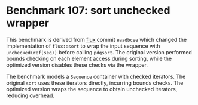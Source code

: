 # Benchmark 107: sort unchecked wrapper

This benchmark is derived from [flux](https://github.com/tristanbrindle/flux) commit `eaadbcee` which changed the implementation of `flux::sort` to wrap the input sequence with `unchecked(ref(seq))` before calling `pdqsort`. The original version performed bounds checking on each element access during sorting, while the optimized version disables these checks via the wrapper.

The benchmark models a `Sequence` container with checked iterators. The original `sort` uses these iterators directly, incurring bounds checks. The optimized version wraps the sequence to obtain unchecked iterators, reducing overhead.
